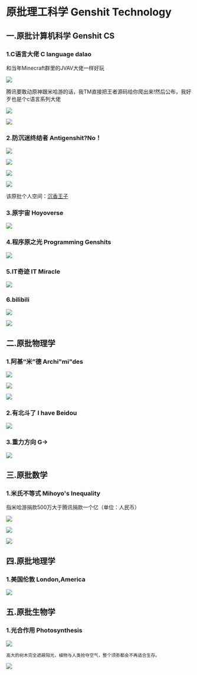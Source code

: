 # 原批理工科学 Genshit Technology


## 一.原批计算机科学 Genshit CS

### 1.C语言大佬 C language dalao

和当年Minecraft群里的JVAV大佬一样好玩

![](https://github.com/DreamingCats/GenshitJokes/raw/main/原批理工科学/C语言大佬.jpg)

腾讯要敢动原神跟米哈游的话，我TM直接把王者源码给你爬出来!然后公布，我好歹也是个c语言系列大佬

![](https://github.com/DreamingCats/GenshitJokes/raw/main/原批理工科学/C动万象.gif)

![](https://github.com/DreamingCats/GenshitJokes/raw/main/原批理工科学/你永远想不到谁是乐子人.jpg)

### 2.防沉迷终结者  Antigenshit?No！

![](https://github.com/DreamingCats/GenshitJokes/raw/main/原批理工科学/防沉迷终结者1.jpg)

![](https://github.com/DreamingCats/GenshitJokes/raw/main/原批理工科学/防沉迷终结者2.png)

![](https://github.com/DreamingCats/GenshitJokes/raw/main/原批理工科学/防沉迷终结者3.jpg)

![](https://github.com/DreamingCats/GenshitJokes/raw/main/原批理工科学/防沉迷终结者4.jpg)

该原批个人空间：<a href="https://space.bilibili.com/389612306/dynamic" target="_blank">沉香王子</a>

### 3.原宇宙 Hoyoverse

![](https://github.com/DreamingCats/GenshitJokes/raw/main/原批理工科学/原宇宙1.jpg)

### 4.程序原之光   Programming Genshits

![](https://github.com/DreamingCats/GenshitJokes/raw/main/原批理工科学/程序原之光.jpg)

### 5.IT奇迹 IT Miracle

![](https://github.com/DreamingCats/GenshitJokes/raw/main/原批理工科学/IT奇迹.jpg)

### 6.bilibili

![](https://github.com/DreamingCats/GenshitJokes/raw/main/原批理工科学/B站半小时.jpg)

![](https://github.com/DreamingCats/GenshitJokes/raw/main/原批理工科学/不止B站.jpg)

## 二.原批物理学

### 1.阿基“米”德  Archi"mi"des

![](https://github.com/DreamingCats/GenshitJokes/raw/main/原批理工科学/浮力大于重力1.jpg)

![](https://github.com/DreamingCats/GenshitJokes/raw/main/原批理工科学/浮力大于重力2.jpg)

![](https://github.com/DreamingCats/GenshitJokes/raw/main/原批理工科学/浮力大于重力3.jpg)

### 2.有北斗了  I have Beidou

![](https://github.com/DreamingCats/GenshitJokes/raw/main/images/有北斗了.jpg)

### 3.重力方向   G→

![](https://github.com/DreamingCats/GenshitJokes/raw/main/images/重力方向.jpg)

## 三.原批数学

### 1.米氏不等式 Mihoyo's Inequality

指米哈游捐款500万大于腾讯捐款一个亿（单位：人民币）

![](https://github.com/DreamingCats/GenshitJokes/raw/main/原批理工科学/米氏不等式1.jpg)

![](https://github.com/DreamingCats/GenshitJokes/raw/main/原批理工科学/米氏不等式2.jpg)

![](https://github.com/DreamingCats/GenshitJokes/raw/main/原批理工科学/以少胜多的战役.jpg)

## 四.原批地理学

### 1.美国伦敦 London,America

![](https://github.com/DreamingCats/GenshitJokes/raw/main/原批理工科学/美国伦敦.jpg)

## 五.原批生物学

### 1.光合作用   Photosynthesis

![](https://github.com/DreamingCats/GenshitJokes/raw/main/原批理工科学/智慧之神.jpg)
```
高大的树木完全遮蔽阳光，植物与人类抢夺空气，整个须弥都会不再适合生存。
```
![](https://github.com/DreamingCats/GenshitJokes/raw/main/原批理工科学/缺氧.jpg)